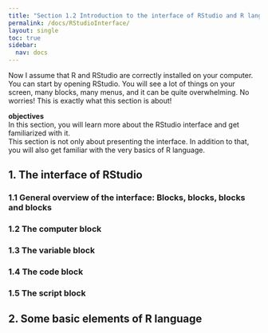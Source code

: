 ```yaml
---
title: "Section 1.2 Introduction to the interface of RStudio and R language"
permalink: /docs/RStudioInterface/
layout: single
toc: true
sidebar:
  nav: docs
---
```


Now I assume that R and RStudio are correctly installed on your computer. You can start by opening RStudio. You will see a lot of things on your screen, many blocks, many menus, and it can be quite overwhelming. No worries! This is exactly what this section is about!

<p class="notice--info"><strong>objectives</strong><br>In this section, you will learn more about the RStudio interface and get familiarized with it.<br>
This section is not only about presenting the interface. In addition to that, you will also get familiar with the very basics of R language.<br></p>
 
## 1. The interface of RStudio
### 1.1	General overview of the interface: Blocks, blocks, blocks and blocks
### 1.2	The computer block
### 1.3	The variable block
### 1.4	The code block
### 1.5	The script block
## 2. Some basic elements of R language

